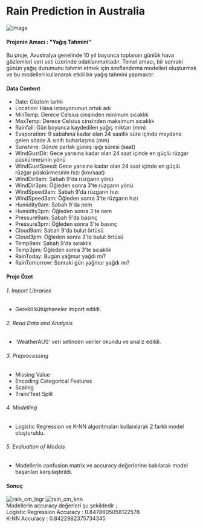 # Rain Prediction in Australia
 ![image](https://github.com/gulerkandeger/Rain-Prediction/assets/77187949/b948e8ba-8153-4ce8-82c3-e3472b2afab4)


#### Projenin Amacı : "Yağış Tahmini"

Bu proje, Avustralya genelinde 10 yıl boyunca toplanan günlük hava gözlemleri veri seti üzerinde odaklanmaktadır. Temel amacı, bir sonraki günün yağış durumunu tahmin etmek için sınıflandırma modelleri oluşturmak ve bu modelleri kullanarak etkili bir yağış tahmini yapmaktır.

#### Data Content

* Date: Gözlem tarihi
* Location: Hava istasyonunun ortak adı <br>
* MinTemp: Derece Celsius cinsinden minimum sıcaklık<br>
* MaxTemp: Derece Celsius cinsinden maksimum sıcaklık<br>
* Rainfall: Gün boyunca kaydedilen yağış miktarı (mm)<br>
* Evaporation: 9 sabahına kadar olan 24 saatlik süre içinde meydana gelen sözde A sınıfı buharlaşma (mm)<br>
* Sunshine: Günde parlak güneş ışığı süresi (saat)<br>
* WindGustDir: Gece yarısına kadar olan 24 saat içinde en güçlü rüzgar püskürmesinin yönü<br>
* WindGustSpeed: Gece yarısına kadar olan 24 saat içinde en güçlü rüzgar püskürmesinin hızı (km/saat)<br>
* WindDir9am: Sabah 9'da rüzgarın yönü<br>
* WindDir3pm: Öğleden sonra 3'te rüzgarın yönü<br>
* WindSpeed9am: Sabah 9'da rüzgarın hızı<br>
* WindSpeed3am: Öğleden sonra 3'te rüzgarın hızı<br>
* Humidity9am: Sabah 9'da nem<br>
* Humidity3pm: Öğleden sonra 3'te nem<br>
* Pressure9am: Sabah 9'da basınç<br>
* Pressure3pm: Öğleden sonra 3'te basınç<br>
* Cloud9am: Sabah 9'da bulut örtüsü<br>
* Cloud3pm: Öğleden sonra 3'te bulut örtüsü<br>
* Temp9am: Sabah 9'da sıcaklık<br>
* Temp3pm: Öğleden sonra 3'te sıcaklık<br>
* RainToday: Bugün yağmur yağdı mı?<br>
* RainTomorrow: Sonraki gün yağmur yağdı mı?<br>

#### Proje Özet
###### 1. Import Libraries <br>
* Gerekli kütüphaneler import edildi.
###### 2. Read Data and Analysis<br>
* 'WeatherAUS' veri setinden veriler okundu ve analiz edildi.
###### 3. Preprocessing<br>
* Missing Value<br>
* Encoding Categorical Features<br>
* Scaling<br>
* Train/Test Split<br>
###### 4. Modelling<br>
* Logistic Regression ve K-NN algoritmaları kullanılarak 2 farklı model oluşturuldu.
###### 5. Evaluation of Models<br>
* Modellerin confusion matrix ve accuracy değerlerine bakılarak model başarıları karşılaştırıldı. <br>
  

#### Sonuç
![rain_cm_logr](https://github.com/gulerkandeger/Rain-Prediction/assets/77187949/67302141-3351-457a-9d6c-ad02516c4391)
![rain_cm_knn](https://github.com/gulerkandeger/Rain-Prediction/assets/77187949/eb17294d-05f9-4500-b577-6117587f987e) <br>
Modellerin accuracy değerleri şu şekildedir ; <br>
Logistic Regression Accuracy : 0.8478605058122578 <br>
K-NN Accuracy : 0.8422982375734345
